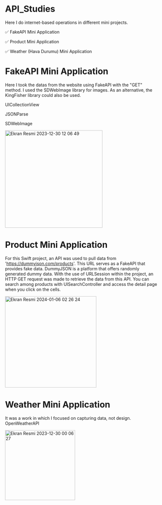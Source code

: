# API_Studies
Here I do internet-based operations in different mini projects.

✅ FakeAPI Mini Application

✅ Product Mini Application

✅ Weather (Hava Durumu) Mini Application


# FakeAPI Mini Application

Here I took the datas from the website using FakeAPI with the "GET" method. I used the SDWebImage library for images. As an alternative, the KingFisher library could also be used.

UICollectionView

JSONParse

SDWebImage


<img width="320" alt="Ekran Resmi 2023-12-30 12 06 49" src="https://github.com/ezgikrhnn/API_Studies/assets/109277079/ed999a02-f8dd-4547-a9bd-351d422649a9">


# Product Mini Application

For this Swift project, an API was used to pull data from 'https://dummyjson.com/products'. This URL serves as a FakeAPI that provides fake data. DummyJSON is a platform that offers randomly generated dummy data. With the use of URLSession within the project, an HTTP GET request was made to retrieve the data from this API. You can search among products with UISearchController and access the detail page when you click on the cells.


<img width="300" alt="Ekran Resmi 2024-01-06 02 26 24" src="https://github.com/ezgikrhnn/API_Studies/assets/109277079/c17cae77-f954-41e5-b18a-cc60f3ed26f5">


# Weather Mini Application
It was a work in which I focused on capturing data, not design.  
OpenWeatherAPI

<img width="230" alt="Ekran Resmi 2023-12-30 00 06 27" src="https://github.com/ezgikrhnn/API_Studies/assets/109277079/0a7624a4-8acc-4cad-a3bd-a4087a3c4d80">
